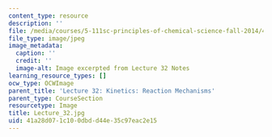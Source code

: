 ```yaml
---
content_type: resource
description: ''
file: /media/courses/5-111sc-principles-of-chemical-science-fall-2014/41a28d071c100dbdd44e35c97eac2e15_Lecture_32.jpg
file_type: image/jpeg
image_metadata:
  caption: ''
  credit: ''
  image-alt: Image excerpted from Lecture 32 Notes
learning_resource_types: []
ocw_type: OCWImage
parent_title: 'Lecture 32: Kinetics: Reaction Mechanisms'
parent_type: CourseSection
resourcetype: Image
title: Lecture_32.jpg
uid: 41a28d07-1c10-0dbd-d44e-35c97eac2e15
---
```

